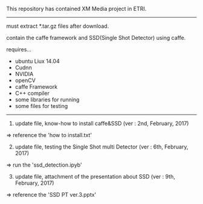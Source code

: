 This repository has contained XM Media project in ETRI.

********************************************************************

must extract *.tar.gz files after download.

contain the caffe framework and SSD(Single Shot Detector) using caffe.

requires...

- ubuntu Liux 14.04
- Cudnn
- NVIDIA
- openCV
- caffe Framework
- C++ compiler
- some libraries for running
- some files for testing


********************************************************************

1. update file, know-how to install caffe&SSD  (ver : 2nd, February, 2017)

 => reference the 'how to install.txt'
 

2. update file, testing the Single Shot multi Detector (ver : 6th, February, 2017)

 => run the 'ssd_detection.ipyb'


3. update file, attachment of the presentation about SSD (ver : 9th, February, 2017)

 => reference the 'SSD PT ver.3.pptx'
